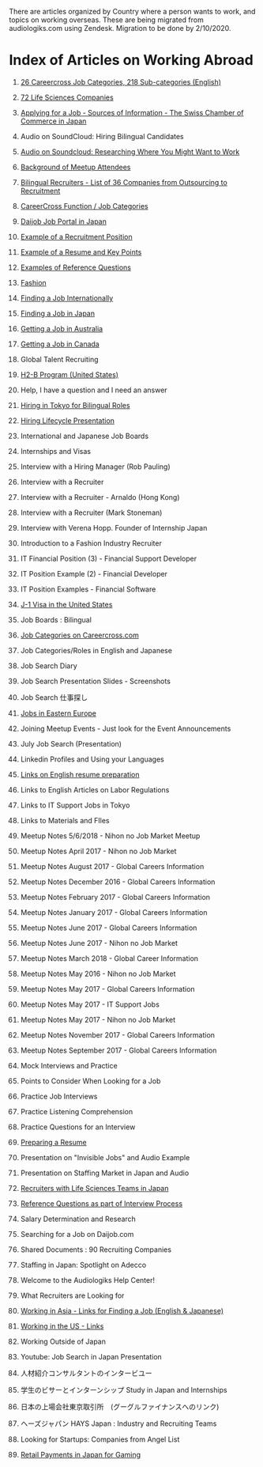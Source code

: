 There are articles organized by Country where a person wants to work, and topics on working overseas. These are being migrated from audiologiks.com using Zendesk. Migration to be done by 2/10/2020.


#	Index of Articles on Working Abroad

1.  [26 Careercross Job Categories, 218 Sub-categories (English)](https://github.com/audiologiks/webclient/blob/master/kb/workabroad/Japan/jobboards/careercross.md)

2.  [72 Life Sciences Companies](https://github.com/audiologiks/webclient/blob/master/kb/workabroad/Life_Sciences.md)

3.  [Applying for a Job - Sources of Information - The Swiss Chamber of Commerce in Japan](https://github.com/audiologiks/webclient/blob/master/kb/workabroad/Japan/chambersofcommerce.md)

4.	Audio on SoundCloud: Hiring Bilingual Candidates

5.	[Audio on Soundcloud: Researching Where You Might Want to Work](https://github.com/audiologiks/webclient/blob/master/kb/workabroad/audio/soundcloud.md)

6.	[Background of Meetup Attendees](https://github.com/audiologiks/webclient/blob/master/kb/workabroad/Japan/attendees_background.md)

7.	[Bilingual Recruiters - List of 36 Companies from Outsourcing to Recruitment](https://github.com/audiologiks/webclient/blob/master/kb/workabroad/Japan/recruiters/36recruiters.md)

8.	[CareerCross Function / Job Categories](https://github.com/audiologiks/webclient/blob/master/kb/workabroad/Japan/jobboards/careercross.md)

9.	[Daijob Job Portal in Japan](https://github.com/audiologiks/webclient/blob/master/kb/workabroad/Japan/jobboards/daijobroles.md)

10.	[Example of a Recruitment Position](https://github.com/audiologiks/webclient/blob/master/kb/workabroad/Japan/recruiters/recruiterexample.md)

11.	[Example of a Resume and Key Points](https://github.com/audiologiks/webclient/tree/master/kb/workabroad/Japan/applicants)

12.	[Examples of Reference Questions](https://github.com/audiologiks/webclient/blob/master/kb/workabroad/Japan/applicants/reference.md)

13.	[Fashion](https://github.com/audiologiks/webclient/tree/master/kb/workabroad/fashion)

14.	[Finding a Job Internationally](https://github.com/audiologiks/webclient/tree/master/kb/workabroad)

15.	[Finding a Job in Japan](https://github.com/audiologiks/webclient/blob/master/kb/workabroad/Japan/applicants/thingstothinkabout.md)

16.	[Getting a Job in Australia](https://github.com/audiologiks/webclient/blob/master/kb/workabroad/Australia/gettingajob.md)

17.	[Getting a Job in Canada](https://github.com/audiologiks/webclient/blob/master/kb/workabroad/Canada/readme.md)

18.	Global Talent Recruiting

19.	[H2-B Program (United States)](https://github.com/audiologiks/webclient/blob/master/kb/workabroad/USA/h2bvisa.md)

20.	Help, I have a question and I need an answer

21.	[Hiring in Tokyo for Bilingual Roles](https://www.slideshare.net/thjonz/hiring-in-tokyo-for-bilingual-roles-60048969)

22.	[Hiring Lifecycle Presentation](https://www.slideshare.net/thjonz/recruiting-l-ifecyclepptx)

24.	International and Japanese Job Boards

25.	Internships and Visas

26.	Interview with a Hiring Manager (Rob Pauling)

27.	Interview with a Recruiter

28.	Interview with a Recruiter - Arnaldo (Hong Kong)

29.	Interview with a Recruiter (Mark Stoneman)

30.	Interview with Verena Hopp. Founder of Internship Japan

31.	Introduction to a Fashion Industry Recruiter

32.	IT Financial Position (3) - Financial Support Developer

33.	IT Position Example (2) - Financial Developer

34.	IT Position Examples - Financial Software

35.	[J-1 Visa in the United States](https://github.com/audiologiks/webclient/blob/master/kb/workabroad/USA/j1visa.md)

36.	Job Boards : Bilingual

37.	[Job Categories on Careercross.com](https://github.com/audiologiks/webclient/blob/master/kb/workabroad/Japan/jobboards/careercross.md)

38.	Job Categories/Roles in English and Japanese

39.	Job Search Diary

40.	Job Search Presentation Slides - Screenshots

41.	Job Search 仕事探し

42.	[Jobs in Eastern Europe](https://github.com/audiologiks/webclient/blob/master/kb/workabroad/EU/easterneurope.md)

43.	Joining Meetup Events - Just look for the Event Announcements

44.	July Job Search (Presentation)

45.	Linkedin Profiles and Using your Languages

46.	[Links on English resume preparation](https://github.com/audiologiks/webclient/blob/master/kb/workabroad/Japan/applicants/readme.md)

47.	Links to English Articles on Labor Regulations

48.	Links to IT Support Jobs in Tokyo

49.	Links to Materials and FIles

50.	Meetup Notes 5/6/2018 - Nihon no Job Market Meetup

51.	Meetup Notes April 2017 - Nihon no Job Market

52.	Meetup Notes August 2017 - Global Careers Information

53.	Meetup Notes December 2016 - Global Careers Information

54.	Meetup Notes February 2017 - Global Careers Information

55.	Meetup Notes January 2017 - Global Careers Information

56.	Meetup Notes June 2017 - Global Careers Information

57.	Meetup Notes June 2017 - Nihon no Job Market

58.	Meetup Notes March 2018 - Global Career Information

59.	Meetup Notes May 2016 - Nihon no Job Market

60.	Meetup Notes May 2017 - Global Careers Information

61.	Meetup Notes May 2017 - IT Support Jobs

62.	Meetup Notes May 2017 - Nihon no Job Market

63.	Meetup Notes November 2017 - Global Careers Information

64.	Meetup Notes September 2017 - Global Careers Information

65.	Mock Interviews and Practice

66.	Points to Consider When Looking for a Job

67.	Practice Job Interviews

68.	Practice Listening Comprehension

69.	Practice Questions for an Interview

70.	[Preparing a Resume](https://github.com/audiologiks/webclient/blob/master/kb/workabroad/Japan/applicants/latestcv.md)

71.	Presentation on "Invisible Jobs" and Audio Example

72.	Presentation on Staffing Market in Japan and Audio

73.	[Recruiters with Life Sciences Teams in Japan](https://github.com/audiologiks/webclient/blob/master/kb/workabroad/Life_Sciences.md)

74.	[Reference Questions as part of Interview Process](https://github.com/audiologiks/webclient/blob/master/kb/workabroad/Japan/applicants/reference.md)

75.	Salary Determination and Research

76.	Searching for a Job on Daijob.com

77.	Shared Documents : 90 Recruiting Companies

78.	Staffing in Japan: Spotlight on Adecco

79.	Welcome to the Audiologiks Help Center!

80.	What Recruiters are Looking for

81.	[Working in Asia - Links for Finding a Job (English & Japanese)](https://github.com/audiologiks/webclient/blob/master/kb/workabroad/Asia/readme.md)

82.	[Working in the US - Links](https://github.com/audiologiks/webclient/blob/master/kb/workabroad/USA/readme.md)

83.	Working Outside of Japan

84.	Youtube: Job Search in Japan Presentation

85.	人材紹介コンサルタントのインタービユー

86.	学生のビサーとインターンシップ Study in Japan and Internships

87.	日本の上場会社東京取引所　(グーグルファイナンスへのリンク)

88.	ヘーズジャパン HAYS Japan : Industry and Recruiting Teams

89.	Looking for Startups: Companies from Angel List

90. [Retail Payments in Japan for Gaming](https://github.com/audiologiks/webclient/blob/master/kb/workabroad/retailpayments.md)
